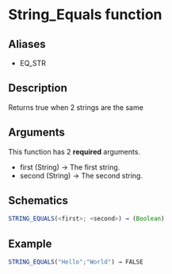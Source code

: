 # String_Equals function

## Aliases

- EQ_STR

## Description

Returns true when 2 strings are the same

## Arguments

This function has 2 **required** arguments.

- first (String) → The first string.
- second (String) → The second string.

## Schematics

```js
STRING_EQUALS(<first>; <second>) → (Boolean)
```

## Example

```js
STRING_EQUALS("Hello";"World") → FALSE
```
